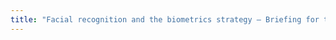 ```yaml
---
title: "Facial recognition and the biometrics strategy – Briefing for the Westminster Hall debate (1 May 2019)"
---
```




